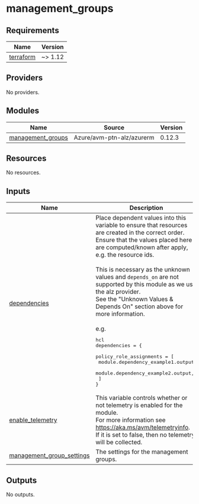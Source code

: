 # management_groups

<!-- BEGIN_TF_DOCS -->
## Requirements

| Name | Version |
|------|---------|
| <a name="requirement_terraform"></a> [terraform](#requirement\_terraform) | ~> 1.12 |

## Providers

No providers.

## Modules

| Name | Source | Version |
|------|--------|---------|
| <a name="module_management_groups"></a> [management\_groups](#module\_management\_groups) | Azure/avm-ptn-alz/azurerm | 0.12.3 |

## Resources

No resources.

## Inputs

| Name | Description | Type | Default | Required |
|------|-------------|------|---------|:--------:|
| <a name="input_dependencies"></a> [dependencies](#input\_dependencies) | Place dependent values into this variable to ensure that resources are created in the correct order.<br/>Ensure that the values placed here are computed/known after apply, e.g. the resource ids.<br/><br/>This is necessary as the unknown values and `depends_on` are not supported by this module as we use the alz provider.<br/>See the "Unknown Values & Depends On" section above for more information.<br/><br/>e.g.<pre>hcl<br/>dependencies = {<br/>  policy_role_assignments = [<br/>    module.dependency_example1.output,<br/>    module.dependency_example2.output,<br/>  ]<br/>}</pre> | <pre>object({<br/>    policy_role_assignments = optional(any, null)<br/>    policy_assignments      = optional(any, null)<br/>  })</pre> | `{}` | no |
| <a name="input_enable_telemetry"></a> [enable\_telemetry](#input\_enable\_telemetry) | This variable controls whether or not telemetry is enabled for the module.<br/>For more information see <https://aka.ms/avm/telemetryinfo>.<br/>If it is set to false, then no telemetry will be collected. | `bool` | `true` | no |
| <a name="input_management_group_settings"></a> [management\_group\_settings](#input\_management\_group\_settings) | The settings for the management groups. | `any` | `{}` | no |

## Outputs

No outputs.
<!-- END_TF_DOCS -->
